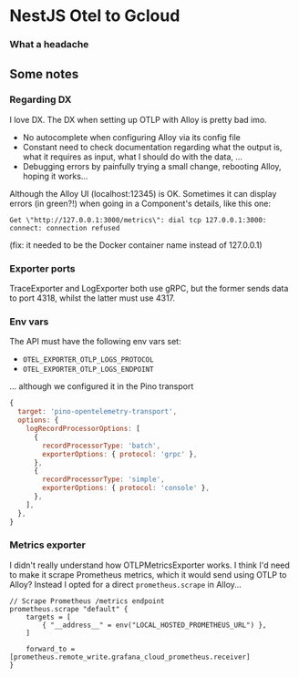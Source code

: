 # NestJS Otel to Gcloud
### What a headache 

## Some notes

### Regarding DX
I love DX. The DX when setting up OTLP with Alloy is pretty bad imo.
- No autocomplete when configuring Alloy via its config file
- Constant need to check documentation regarding what the output is, what it requires as input, what I should do with the data, ...
- Debugging errors by painfully trying a small change, rebooting Alloy, hoping it works...

Although the Alloy UI (localhost:12345) is OK. Sometimes it can display errors (in green?!) when going in a Component's details, like this one:
```
Get \"http://127.0.0.1:3000/metrics\": dial tcp 127.0.0.1:3000: connect: connection refused
```
(fix: it needed to be the Docker container name instead of 127.0.0.1)

### Exporter ports
TraceExporter and LogExporter both use gRPC, but the former sends data to port 4318, whilst the latter must use 4317.

### Env vars
The API must have the following env vars set:
- `OTEL_EXPORTER_OTLP_LOGS_PROTOCOL`
- `OTEL_EXPORTER_OTLP_LOGS_ENDPOINT`

... although we configured it in the Pino transport

```js
{
  target: 'pino-opentelemetry-transport',
  options: {
    logRecordProcessorOptions: [
      {
        recordProcessorType: 'batch',
        exporterOptions: { protocol: 'grpc' },
      },
      {
        recordProcessorType: 'simple',
        exporterOptions: { protocol: 'console' },
      },
    ],
  },
}
```

### Metrics exporter
I didn't really understand how OTLPMetricsExporter works.
I think I'd need to make it scrape Prometheus metrics, which it would send using OTLP to Alloy?
Instead I opted for a direct `prometheus.scrape` in Alloy...

```
// Scrape Prometheus /metrics endpoint 
prometheus.scrape "default" {
    targets = [
		{ "__address__" = env("LOCAL_HOSTED_PROMETHEUS_URL") },
	]	

    forward_to = [prometheus.remote_write.grafana_cloud_prometheus.receiver]
}
```
